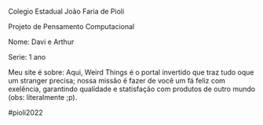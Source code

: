 Colegio Estadual João Faria de Pioli

Projeto de Pensamento Computacional

Nome: Davi e Arthur

Serie: 1 ano

Meu site é sobre: Aqui, Weird Things é  o portal invertido que traz tudo oque um stranger precisa; nossa missão é fazer de você um fá feliz com exelência, garantindo qualidade e statisfação com produtos de outro mundo (obs: literalmente ;p).

#pioli2022